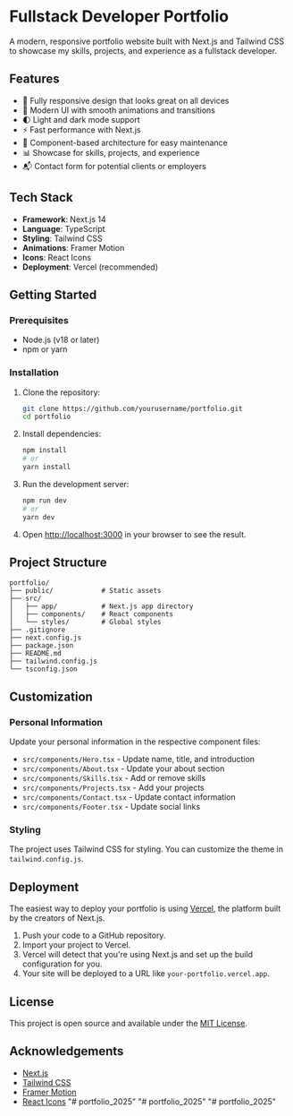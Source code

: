 # Fullstack Developer Portfolio

A modern, responsive portfolio website built with Next.js and Tailwind CSS to showcase my skills, projects, and experience as a fullstack developer.

## Features

- 📱 Fully responsive design that looks great on all devices
- 🎨 Modern UI with smooth animations and transitions
- 🌓 Light and dark mode support
- ⚡ Fast performance with Next.js
- 🧩 Component-based architecture for easy maintenance
- 📊 Showcase for skills, projects, and experience
- 📬 Contact form for potential clients or employers

## Tech Stack

- **Framework**: Next.js 14
- **Language**: TypeScript
- **Styling**: Tailwind CSS
- **Animations**: Framer Motion
- **Icons**: React Icons
- **Deployment**: Vercel (recommended)

## Getting Started

### Prerequisites

- Node.js (v18 or later)
- npm or yarn

### Installation

1. Clone the repository:
   ```bash
   git clone https://github.com/yourusername/portfolio.git
   cd portfolio
   ```

2. Install dependencies:
   ```bash
   npm install
   # or
   yarn install
   ```

3. Run the development server:
   ```bash
   npm run dev
   # or
   yarn dev
   ```

4. Open [http://localhost:3000](http://localhost:3000) in your browser to see the result.

## Project Structure

```
portfolio/
├── public/            # Static assets
├── src/
│   ├── app/           # Next.js app directory
│   ├── components/    # React components
│   └── styles/        # Global styles
├── .gitignore
├── next.config.js
├── package.json
├── README.md
├── tailwind.config.js
└── tsconfig.json
```

## Customization

### Personal Information

Update your personal information in the respective component files:

- `src/components/Hero.tsx` - Update name, title, and introduction
- `src/components/About.tsx` - Update your about section
- `src/components/Skills.tsx` - Add or remove skills
- `src/components/Projects.tsx` - Add your projects
- `src/components/Contact.tsx` - Update contact information
- `src/components/Footer.tsx` - Update social links

### Styling

The project uses Tailwind CSS for styling. You can customize the theme in `tailwind.config.js`.

## Deployment

The easiest way to deploy your portfolio is using [Vercel](https://vercel.com/), the platform built by the creators of Next.js.

1. Push your code to a GitHub repository.
2. Import your project to Vercel.
3. Vercel will detect that you're using Next.js and set up the build configuration for you.
4. Your site will be deployed to a URL like `your-portfolio.vercel.app`.

## License

This project is open source and available under the [MIT License](LICENSE).

## Acknowledgements

- [Next.js](https://nextjs.org/)
- [Tailwind CSS](https://tailwindcss.com/)
- [Framer Motion](https://www.framer.com/motion/)
- [React Icons](https://react-icons.github.io/react-icons/) "# portfolio_2025" 
"# portfolio_2025" 
"# portfolio_2025" 
